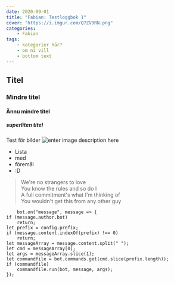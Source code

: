 ```yaml
---
date: 2020-09-01
title: "Fabian: Testloggbok 1"
cover: "https://i.imgur.com/Q7ZV9RN.png"
categories: 
    - Fabian
tags:
    - kategorier här?
    - om ni vill
    - bottom text
---
```

## Titel
### Mindre titel
#### Ännu mindre titel
##### superliten titel
Test för bilder 
![enter image description here](https://i.imgur.com/Fge5SNF.jpg)

 - Lista
 - med
 - föremål
 - :D
	

> We're no strangers to love  
You know the rules and so do I  
A full commitment's what I'm thinking of  
You wouldn't get this from any other guy

        bot.on("message", message => {
    if (message.author.bot)
        return;
    let prefix = config.prefix;
    if (message.content.indexOf(prefix) !== 0)
        return;
    let messageArray = message.content.split(" ");
    let cmd = messageArray[0];
    let args = messageArray.slice(1);
    let commandfile = bot.commands.get(cmd.slice(prefix.length));
    if (commandfile)
        commandfile.run(bot, message, args);
	});
